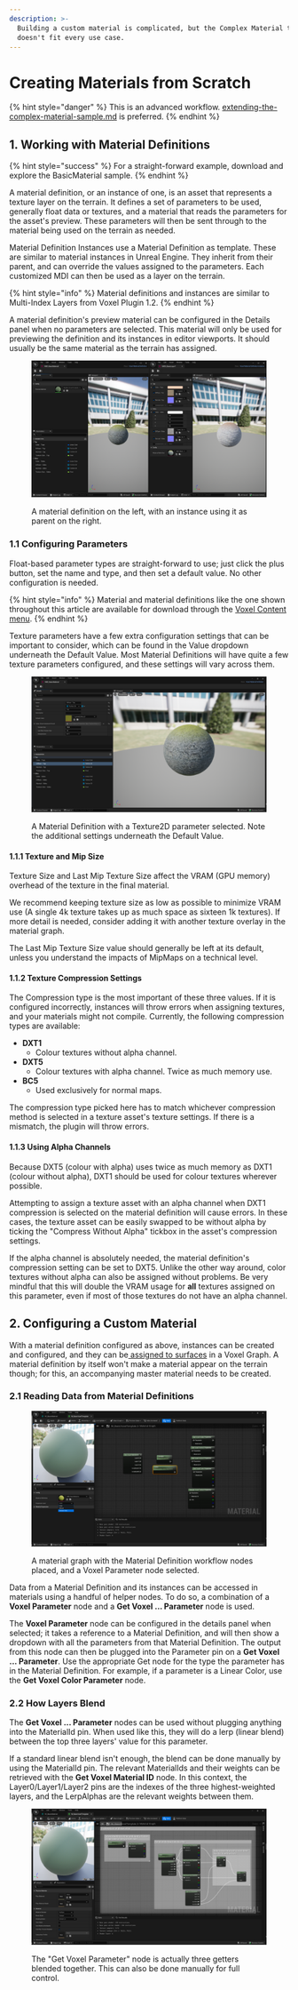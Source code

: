 ```yaml
---
description: >-
  Building a custom material is complicated, but the Complex Material template
  doesn't fit every use case.
---
```


# Creating Materials from Scratch

{% hint style="danger" %}
This is an advanced workflow. [extending-the-complex-material-sample.md](extending-the-complex-material-sample.md "mention") is preferred.
{% endhint %}

## 1. Working with Material Definitions

{% hint style="success" %}
For a straight-forward example, download and explore the BasicMaterial sample.
{% endhint %}

A material definition, or an instance of one, is an asset that represents a texture layer on the terrain. It defines a set of parameters to be used, generally float data or textures, and a material that reads the parameters for the asset's preview. These parameters will then be sent through to the material being used on the terrain as needed.

Material Definition Instances use a Material Definition as template. These are similar to material instances in Unreal Engine. They inherit from their parent, and can override the values assigned to the parameters. Each customized MDI can then be used as a layer on the terrain.

{% hint style="info" %}
Material definitions and instances are similar to Multi-Index Layers from Voxel Plugin 1.2.
{% endhint %}

A material definition's preview material can be configured in the Details panel when no parameters are selected. This material will only be used for previewing the definition and its instances in editor viewports. It should usually be the same material as the terrain has assigned.

<figure><img src="../../../.gitbook/assets/image (3) (1) (1).png" alt=""><figcaption><p>A material definition on the left, with an instance using it as parent on the right.</p></figcaption></figure>

### &#x20;  1.1 Configuring Parameters

Float-based parameter types are straight-forward to use; just click the plus button, set the name and type, and then set a default value. No other configuration is needed.

{% hint style="info" %}
Material and material definitions like the one shown throughout this article are available for download through the [Voxel Content menu](../../../getting-started/installing-voxel-content.md).&#x20;
{% endhint %}

Texture parameters have a few extra configuration settings that can be important to consider, which can be found in the Value dropdown underneath the Default Value. Most Material Definitions will have quite a few texture parameters configured, and these settings will vary across them.

<figure><img src="../../../.gitbook/assets/image (4) (1) (1).png" alt=""><figcaption><p>A Material Definition with a Texture2D parameter selected. Note the additional settings underneath the Default Value.</p></figcaption></figure>

#### &#x20;     1.1.1 Texture and Mip Size

Texture Size and Last Mip Texture Size affect the VRAM (GPU memory) overhead of the texture in the final material.&#x20;

We recommend keeping texture size as low as possible to minimize VRAM use (A single 4k texture takes up as much space as sixteen 1k textures). If more detail is needed, consider adding it with another texture overlay in the material graph.

The Last Mip Texture Size value should generally be left at its default, unless you understand the impacts of MipMaps on a technical level.&#x20;

#### &#x20;     1.1.2 Texture Compression Settings

The Compression type is the most important of these three values. If it is configured incorrectly, instances will throw errors when assigning textures, and your materials might not compile. Currently, the following compression types are available:

* **DXT1**
  * Colour textures without alpha channel.
* **DXT5**
  * Colour textures with alpha channel. Twice as much memory use.
* **BC5**
  * Used exclusively for normal maps.

The compression type picked here has to match whichever compression method is selected in a texture asset's texture settings. If there is a mismatch, the plugin will throw errors.

#### &#x20;     1.1.3 Using Alpha Channels

Because DXT5 (colour with alpha) uses twice as much memory as DXT1 (colour without alpha), DXT1 should be used for colour textures wherever possible.&#x20;

Attempting to assign a texture asset with an alpha channel when DXT1 compression is selected on the material definition will cause errors. In these cases, the texture asset can be easily swapped to be without alpha by ticking the "Compress Without Alpha" tickbox in the asset's compression settings.

If the alpha channel is absolutely needed, the material definition's compression setting can be set to DXT5. Unlike the other way around, color textures without alpha can also be assigned without problems. Be very mindful that this will double the VRAM usage for **all** textures assigned on this parameter, even if most of those textures do not have an alpha channel.

## 2. Configuring a Custom Material

With a material definition configured as above, instances can be created and configured, and they can be[ assigned to surfaces](../working-with-surfaces/applying-materials-to-a-surface.md) in a Voxel Graph. A material definition by itself won't make a material appear on the terrain though; for this, an accompanying master material needs to be created.

### &#x20;  2.1 Reading Data from Material Definitions

<figure><img src="../../../.gitbook/assets/image (146).png" alt=""><figcaption><p>A material graph with the Material Definition workflow nodes placed, and a Voxel Parameter node selected.</p></figcaption></figure>

Data from a Material Definition and its instances can be accessed in materials using a handful of helper nodes. To do so, a combination of a **Voxel Parameter** node and a **Get Voxel ... Parameter** node is used.

The **Voxel Parameter** node can be configured in the details panel when selected; it takes a reference to a Material Definition, and will then show a dropdown with all the parameters from that Material Definition. The output from this node can then be plugged into the Parameter pin on a **Get Voxel ... Parameter**. Use the appropriate Get node for the type the parameter has in the Material Definition. For example, if a parameter is a Linear Color, use the **Get Voxel Color Parameter** node.

### &#x20;  2.2 How Layers Blend

The **Get Voxel ... Parameter** nodes can be used without plugging anything into the MaterialId pin. When used like this, they will do a lerp (linear blend) between the top three layers' value for this parameter.

If a standard linear blend isn't enough, the blend can be done manually by using the MaterialId pin. The relevant MaterialIds and their weights can be retrieved with the **Get Voxel Material ID** node. In this context, the Layer0/Layer1/Layer2 pins are the indexes of the three highest-weighted layers, and the LerpAlphas are the relevant weights between them.&#x20;

<figure><img src="../../../.gitbook/assets/image (148).png" alt=""><figcaption><p>The "Get Voxel Parameter" node is actually three getters blended together. This can also be done manually for full control.</p></figcaption></figure>


